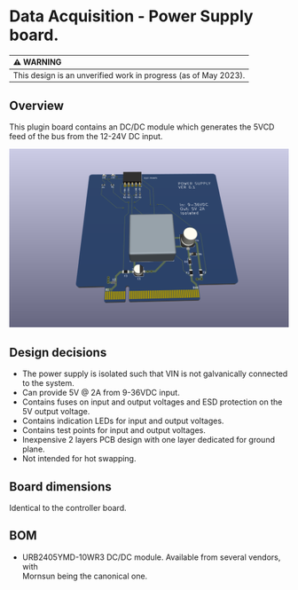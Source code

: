 # Data Acquisition - Power Supply board.

| :warning: WARNING|
|:---|
| This design is an unverified work in progress (as of May 2023).|

## Overview

This plugin board contains an DC/DC module which generates the 5VCD feed of the bus from the 12-24V DC input.


![Alt](./kicad/power_supply.png)

## Design decisions

* The power supply is isolated such that VIN is not galvanically connected to the system.
* Can provide 5V @ 2A from 9-36VDC input.
* Contains fuses on input and output voltages and ESD protection on the 5V output voltage.
* Contains indication LEDs for input and output voltages.
* Contains test points for input and output voltages.
* Inexpensive 2 layers PCB design with one layer dedicated for ground plane.
* Not intended for hot swapping.

## Board dimensions

Identical to the controller board.

## BOM

* URB2405YMD-10WR3 DC/DC module. Available from several vendors, with  
Mornsun being the canonical one.

